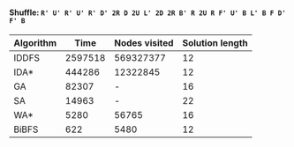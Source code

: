 #### Shuffle: `R' U' R' U' R' D' 2R D 2U L' 2D 2R B' R 2U R F' U' B L' B F D' F' B`
| Algorithm | Time | Nodes visited | Solution length |
| ----- | ----- | ----- | ----- |
| IDDFS | 2597518 | 569327377 | 12 |
| IDA* | 444286 | 12322845 | 12 |
| GA | 82307 | - | 16 |
| SA | 14963 | - | 22 |
| WA* | 5280 | 56765 | 16 |
| BiBFS | 622 | 5480 | 12 |
